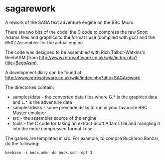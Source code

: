 # sagarework
A rework of the SAGA text adventure engine on the BBC Micro.

There are two bits of the code: the C code to compress the raw Scott Adams files and graphics to the format I use (compiled with gcc) and the 6502 Assembler for the actual engine.

The code was designed to be assembled with Rich Talbot-Watkins's BeebASM (from http://www.retrosoftware.co.uk/wiki/index.php?title=BeebAsm).

A development diary can be found at http://www.retrosoftware.co.uk/wiki/index.php?title=SAGArework

The directories contain:
* samples/data - the converted data files where G.* is the graphics data and L.* is the adventure data
* samples/disks - some premade disks to run in your favourite BBC Master emulator
* src - the assembler source of the engine
* tools - the C code for taking an extract Scott Adams file and mangling it into the more compressed format I use

The games are templated in src. For example, to compile Buckaroo Banzai, do the following:

`beebasm -i buck.adm -do buck.ssd -opt 3`
